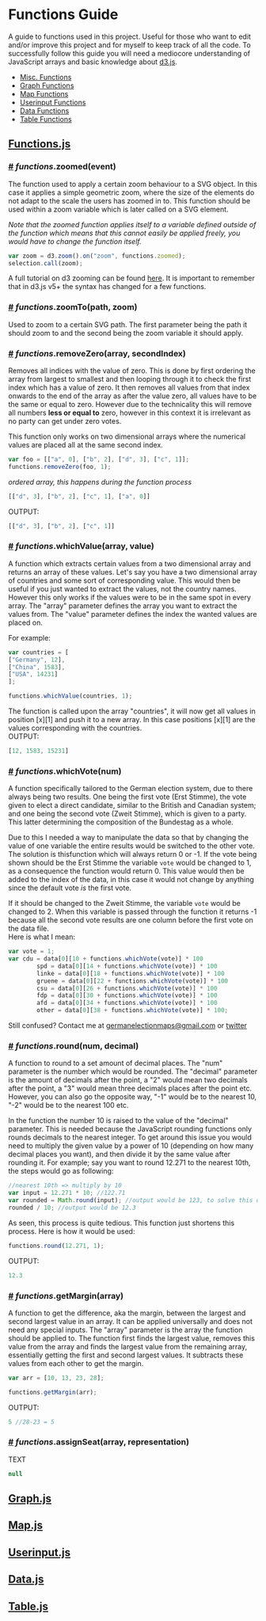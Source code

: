 # Functions Guide
A guide to functions used in this project. Useful for those who want to edit and/or improve this project and for myself to keep track of all the code. To successfully follow this guide you will need a mediocore understanding of JavaScript arrays and basic knowledge about [d3.js](https://d3js.org/).
- [Misc. Functions](#functions)
- [Graph Functions](#graph)
- [Map Functions](#map)
- [Userinput Functions](#userinput)
- [Data Functions](#data)
- [Table Functions](#table)

## [Functions.js](script/functions.js) <a name="functions"></a>

### [#](#zoomed) *functions*.zoomed(event)
The function used to apply a certain zoom behaviour to a SVG object. In this case it applies a simple geometric zoom, where the size of the elements do not adapt to the scale the users has zoomed in to.
This function should be used within a zoom variable which is later called on a SVG element.

*Note that the zoomed function applies itself to a variable defined outside of the function which means that this cannot easily be applied freely, you would have to change the function itself.*

<a name="zoomed"></a>
```js
var zoom = d3.zoom().on("zoom", functions.zoomed);
selection.call(zoom);
```

A full tutorial on d3 zooming can be found [here](https://www.freecodecamp.org/news/get-ready-to-zoom-and-pan-like-a-pro-after-reading-this-in-depth-tutorial-5d963b0a153e/). It is important to remember that in d3.js v5+ the syntax has changed for a few functions.


### [#](#zoomTo) *functions*.zoomTo(path, zoom) <a name="zoomTo"></a>
Used to zoom to a certain SVG path. The first parameter being the path it should zoom to and the second being the zoom variable it should apply.


### [#](#remove_zero) *functions*.removeZero(array, secondIndex)
Removes all indices with the value of zero. This is done by first ordering the array from largest to smallest and then looping through it to check the first index which has a value of zero. It then removes all values from that index onwards to the end of the array as after the value zero, all values have to be the same or equal to zero.
However due to the technicality this will remove all numbers **less or equal to** zero, however in this context it is irrelevant as no party can get under zero votes.


This function only works on two dimensional arrays where the numerical values are placed all at the same second index.
<a name="remove_zero"></a>
```js
var foo = [["a", 0], ["b", 2], ["d", 3], ["c", 1]];
functions.removeZero(foo, 1);
```
*ordered array, this happens during the function process*
```js
[["d", 3], ["b", 2], ["c", 1], ["a", 0]]
```
OUTPUT:
```js
[["d", 3], ["b", 2], ["c", 1]]
```


### [#](#which_value) *functions*.whichValue(array, value)
A function which extracts certain values from a two dimensional array and returns an array of these values. Let's say you have a two dimensional array of countries and some sort of corresponding value. This would then be useful if you just wanted to extract the values, not the country names. However this only works if the values were to be in the same spot in every array.
The "array" parameter defines the array you want to extract the values from. The "value" parameter defines the index the wanted values are placed on.


For example:
<a name="which_value"></a>
```js
var countries = [
["Germany", 12],
["China", 1583],
["USA", 14231]
];

functions.whichValue(countries, 1);
```
The function is called upon the array "countries", it will now get all values in position [x][1] and push it to a new array. In this case positions [x][1] are the values corresponding with the countries.<br/>
OUTPUT:
```js
[12, 1583, 15231]
```


### [#](#which_vote) *functions*.whichVote(num)
A function specifically tailored to the German election system, due to there always being two results. One being the first vote (Erst Stimme), the vote given to elect a direct candidate, similar to the British and Canadian system; and one being the second vote (Zweit Stimme), which is given to a party. This latter determining the composition of the Bundestag as a whole.


Due to this I needed a way to manipulate the data so that by changing the value of one variable the entire results would be switched to the other vote. The solution is thisfunction which will always return 0 or -1. If the vote being shown should be the Erst Stimme the variable `vote` would be changed to 1, as a consequence the function would return 0. This value would then be added to the index of the data, in this case it would not change by anything since the default vote *is* the first vote.


If it should be changed to the Zweit Stimme, the variable `vote` would be changed to 2. When this variable is passed through the function it returns -1 because all the second vote results are one column before the first vote on the data file.<br/>
Here is what I mean:
<a name="which_vote"></a>
```js
var vote = 1;
var cdu = data[0][10 + functions.whichVote(vote)] * 100
        spd = data[0][14 + functions.whichVote(vote)] * 100
        linke = data[0][18 + functions.whichVote(vote)] * 100
        gruene = data[0][22 + functions.whichVote(vote)] * 100
        csu = data[0][26 + functions.whichVote(vote)] * 100
        fdp = data[0][30 + functions.whichVote(vote)] * 100
        afd = data[0][34 + functions.whichVote(vote)] * 100
        other = data[0][38 + functions.whichVote(vote)] * 100;
```
Still confused? Contact me at germanelectionmaps@gmail.com or [twitter]()


### [#](#round) *functions*.round(num, decimal)
A function to round to a set amount of decimal places. The "num" parameter is the number which would be rounded. The "decimal" parameter is the amount of decimals after the point, a "2" would mean two decimals after the point, a "3" would mean three decimals places after the point etc. However, you can also go the opposite way, "-1" would be to the nearest 10, "-2" would be to the nearest 100 etc.


In the function the number 10 is raised to the value of the "decimal" parameter. This is needed because the JavaScript rounding functions only rounds decimals to the nearest integer. To get around this issue you would need to multiply the given value by a power of 10 (depending on how many decimal places you want), and then divide it by the same value after rounding it. For example; say you want to round 12.271 to the nearest 10th, the steps would go as following:
```js
//nearest 10th => multiply by 10
var input = 12.271 * 10; //122.71
var rounded = Math.round(input); //output would be 123, to solve this divide it
rounded / 10; //output would be 12.3
```
As seen, this process is quite tedious. This function just shortens this process. Here is how it would be used:
<a name="round"></a>
```js
functions.round(12.271, 1);
```
OUTPUT:
```js
12.3
```

### [#](#get_margin) *functions*.getMargin(array)
A function to get the difference, aka the margin, between the largest and second largest value in an array. It can be applied universally and does not need any special inputs. The "array" parameter is the array the function should be applied to. The function first finds the largest value, removes this value from the array and finds the largest value from the remaining array, essentially getting the first and second largest values. It subtracts these values from each other to get the margin.
<a name="get_margin"></a>
```js
var arr = [10, 13, 23, 28];

functions.getMargin(arr);
```
OUTPUT:
```js
5 //28-23 = 5
```

### [#](#assign_seat) *functions*.assignSeat(array, representation)
TEXT
<a name="assign_seat"></a>
```js
null
```

## [Graph.js](script/graph.js) <a name="graph"></a>

## [Map.js](script/map.js) <a name="map"></a>

## [Userinput.js](script/userinput.js) <a name="userinput"></a>

## [Data.js](script/data.js) <a name="data"></a>

## [Table.js](script/table.js) <a name="table"></a>
